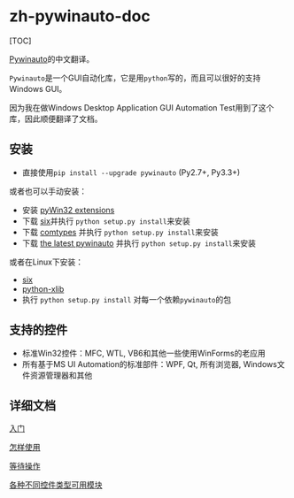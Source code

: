 # zh-pywinauto-doc

[TOC]

[Pywinauto](https://pywinauto.github.io/)的中文翻译。

`Pywinauto`是一个GUI自动化库，它是用`python`写的，而且可以很好的支持Windows GUI。

因为我在做Windows Desktop Application GUI Automation Test用到了这个库，因此顺便翻译了文档。



## 安装

- 直接使用`pip install --upgrade pywinauto` (Py2.7+, Py3.3+)

或者也可以手动安装：

- 安装 [pyWin32 extensions](http://sourceforge.net/projects/pywin32/files/pywin32/) 
- 下载 [six](https://pypi.python.org/pypi/six)并执行 `python setup.py install`来安装
- 下载 [comtypes](https://github.com/enthought/comtypes/releases) 并执行 `python setup.py install`来安装
- 下载 [the latest pywinauto](https://github.com/pywinauto/pywinauto/zipball/master/) 并执行 `python setup.py install`来安装

或者在Linux下安装：

- [six](https://pypi.python.org/pypi/six)
- [python-xlib](https://github.com/python-xlib/python-xlib/releases)
- 执行 `python setup.py install` 对每一个依赖`pywinauto`的包



## 支持的控件

- 标准Win32控件：MFC, WTL, VB6和其他一些使用WinForms的老应用
- 所有基于MS UI Automation的标准部件：WPF, Qt, 所有浏览器, Windows文件资源管理器和其他



## 详细文档

[入门](https://github.com/fangchaooo/zh-pywinauto-doc/blob/master/What%20is%20pywinauto.md)

[怎样使用](https://github.com/fangchaooo/zh-pywinauto-doc/blob/b83093cf125240ceff2fde5f7fe5ef26d0d4fcfc/How%20To's.md)

[等待操作](https://github.com/fangchaooo/zh-pywinauto-doc/blob/b83093cf125240ceff2fde5f7fe5ef26d0d4fcfc/Waiting%20for%20Long%20Operations.md)

[各种不同控件类型可用模块](https://github.com/fangchaooo/zh-pywinauto-doc/blob/b83093cf125240ceff2fde5f7fe5ef26d0d4fcfc/Methods%20available%20to%20each%20different%20control%20type.md)



